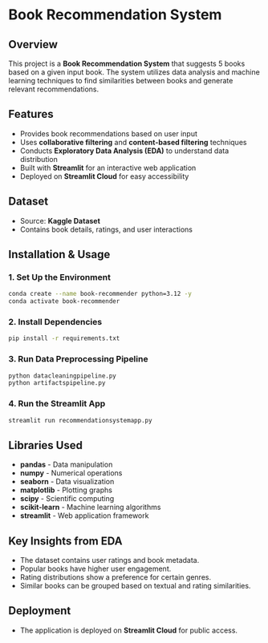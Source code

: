 # Book Recommendation System

## Overview
This project is a **Book Recommendation System** that suggests 5 books based on a given input book. The system utilizes data analysis and machine learning techniques to find similarities between books and generate relevant recommendations.

## Features
- Provides book recommendations based on user input
- Uses **collaborative filtering** and **content-based filtering** techniques
- Conducts **Exploratory Data Analysis (EDA)** to understand data distribution
- Built with **Streamlit** for an interactive web application
- Deployed on **Streamlit Cloud** for easy accessibility

## Dataset
- Source: **Kaggle Dataset**
- Contains book details, ratings, and user interactions

## Installation & Usage

### 1. Set Up the Environment
```bash
conda create --name book-recommender python=3.12 -y
conda activate book-recommender
```

### 2. Install Dependencies
```bash
pip install -r requirements.txt
```

### 3. Run Data Preprocessing Pipeline
```bash
python datacleaningpipeline.py
python artifactspipeline.py
```

### 4. Run the Streamlit App
```bash
streamlit run recommendationsystemapp.py
```

## Libraries Used
- **pandas** - Data manipulation
- **numpy** - Numerical operations
- **seaborn** - Data visualization
- **matplotlib** - Plotting graphs
- **scipy** - Scientific computing
- **scikit-learn** - Machine learning algorithms
- **streamlit** - Web application framework

## Key Insights from EDA
- The dataset contains user ratings and book metadata.
- Popular books have higher user engagement.
- Rating distributions show a preference for certain genres.
- Similar books can be grouped based on textual and rating similarities.

## Deployment
- The application is deployed on **Streamlit Cloud** for public access.


